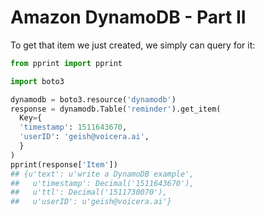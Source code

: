 # Amazon DynamoDB - Part II

To get that item we just created, we simply can query for it:

```python
from pprint import pprint

import boto3

dynamodb = boto3.resource('dynamodb')
response = dynamodb.Table('reminder').get_item(
  Key={
  'timestamp': 1511643670,
  'userID': 'geish@voicera.ai',
  }
)
pprint(response['Item'])
## {u'text': u'write a DynamoDB example',
##   u'timestamp': Decimal('1511643670'),
##   u'ttl': Decimal('1511730070'),
##   u'userID': u'geish@voicera.ai'}
```
